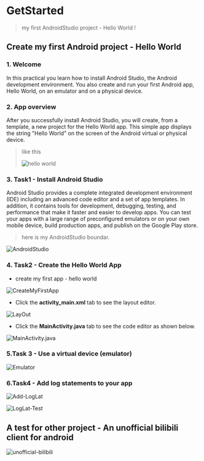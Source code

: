 # GetStarted

> my first AndroidStudio project - Hello World !



## Create my first Android project - Hello World

### 1. Welcome

In this practical you learn how to install Android Studio, the Android development environment. You also create and run your first Android app, Hello World, on an emulator and on a physical device.

### 2. App overview

After you successfully install Android Studio, you will create, from a template, a new project for the Hello World app. This simple app displays the string "Hello World" on the screen of the Android virtual or physical device.

> like this
>
> ![hello world](../../assets/Lab2/Emulator.png)

### 3. Task1 - Install Android Studio

Android Studio provides a complete integrated development environment (IDE) including an advanced code editor and a set of app templates. In addition, it contains tools for development, debugging, testing, and performance that make it faster and easier to develop apps. You can test your apps with a large range of preconfigured emulators or on your own mobile device, build production apps, and publish on the Google Play store.

> here is my AndroidStudio boundar.

![AndroidStudio](../../assets/Lab2/AndroidStudio.png)

### 4. Task2 - Create the Hello World App

- create my first app - hello world

![CreateMyFirstApp](../../assets/Lab2/CreateMyFirstApp.png)

- Click the **activity_main.xml** tab to see the layout editor.

![LayOut](../../assets/Lab2/LayOut.png)

- Click the **MainActivity.java** tab to see the code editor as shown below.

![MainActivity.java](../../assets/Lab2/MainActivity.java.png)

### 5.Task 3 -  Use a virtual device (emulator)

![Emulator](../../assets/Lab2/Emulator.png)

### 6.Task4 - Add log statements to your app

![Add-LogLat](../../assets/Lab2/Add-LogLat.png)

![LogLat-Test](../../assets/Lab2/LogLat-Test.png)

## A test for other project - An unofficial bilibili client for android

![unofficial-bilibili](../../assets/Lab2/unofficial-bilibili.png)